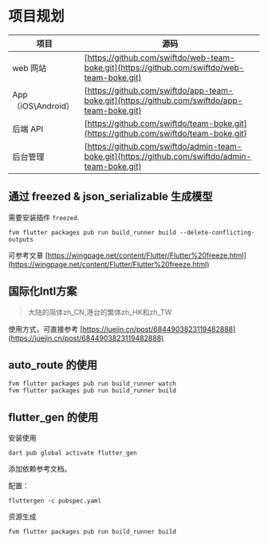 # 项目规划

| 项目               | 源码                                                                                             |
| ------------------ | ------------------------------------------------------------------------------------------------ |
| web 网站           | [https://github.com/swiftdo/web-team-boke.git](https://github.com/swiftdo/web-team-boke.git)     |
| App（iOS\Android） | [https://github.com/swiftdo/app-team-boke.git](https://github.com/swiftdo/app-team-boke.git)     |
| 后端 API           | [https://github.com/swiftdo/team-boke.git](https://github.com/swiftdo/team-boke.git)             |
| 后台管理           | [https://github.com/swiftdo/admin-team-boke.git](https://github.com/swiftdo/admin-team-boke.git) |


## 通过 freezed & json_serializable 生成模型

需要安装插件 `freezed`.

```shell
fvm flutter packages pub run build_runner build --delete-conflicting-outputs
```

可参考文章 [https://wingpage.net/content/Flutter/Flutter%20freeze.html](https://wingpage.net/content/Flutter/Flutter%20freeze.html)

## 国际化Intl方案

> 大陆的简体zh_CN,港台的繁体zh_HK和zh_TW

使用方式，可直接参考 [https://juejin.cn/post/6844903823119482888](https://juejin.cn/post/6844903823119482888)


## auto_route 的使用

```shell
fvm flutter packages pub run build_runner watch 
fvm flutter packages pub run build_runner build          
```

## flutter_gen 的使用

安装使用

```shell
dart pub global activate flutter_gen
```

添加依赖参考文档。

配置：

```shell
fluttergen -c pubspec.yaml 
```

资源生成

```shell
fvm flutter packages pub run build_runner build
```
